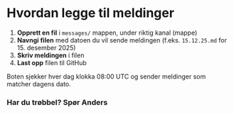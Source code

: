 # Hvordan legge til meldinger

1. **Opprett en fil** i `messages/` mappen, under riktig kanal (mappe)
2. **Navngi filen** med datoen du vil sende meldingen (f.eks. `15.12.25.md` for 15. desember 2025)
3. **Skriv meldingen** i filen
4. **Last opp** filen til GitHub

Boten sjekker hver dag klokka 08:00 UTC og sender meldinger som matcher dagens dato.

### Har du trøbbel? Spør Anders